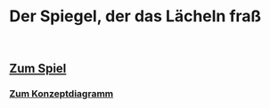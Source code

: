 <h1>Der Spiegel, der das Lächeln fraß</h1><br>
<h2><a href="https://lunanaima.github.io/VN_Spiegel/VN_Spiegel.html" target="_blank">Zum Spiel</a><br>
<h3><a href="https://drive.google.com/file/d/1IbdNzvwCHMLjYlz0Pd4vbba5Tx-XEWm-/view?usp=sharing" target="_blank">Zum Konzeptdiagramm</a><br></h3>
